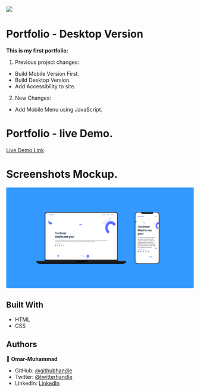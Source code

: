 ![](https://img.shields.io/badge/Microverse-blueviolet)

# Portfolio - Desktop Version

  **This is my first portfolio:**
  1. Previous project changes:
  - Build Mobile Version First.
  - Build Desktop Version.
  - Add Accessibility to site.

  2. New Changes:
  - Add Mobile Menu using JavaScript.

# Portfolio - live Demo.
  [Live Demo Link](https://omar-muhamad.github.io/Portfolio-Full-Vesion/)


# Screenshots Mockup.

  ![screenshot](./images/WebSite-Mockup.png) 
  

## Built With

- HTML
- CSS


## Authors

👤 **Omar-Muhammad**

- GitHub: [@githubhandle](https://github.com/Omar-Muhamad)
- Twitter: [@twitterhandle](https://twitter.com/Eng_OmarMuhamad)
- LinkedIn: [LinkedIn](https://www.linkedin.com/in/eng-omarmuhammad/)
